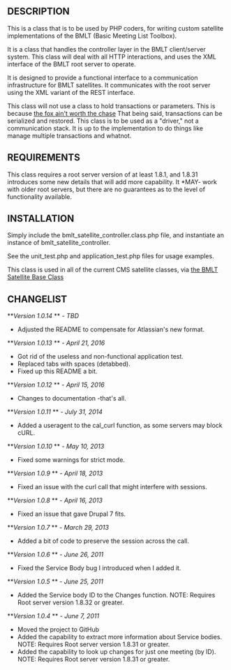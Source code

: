 DESCRIPTION
-----------

This is a class that is to be used by PHP coders, for writing custom satellite implementations
of the BMLT (Basic Meeting List Toolbox).

It is a class that handles the controller layer in the BMLT client/server system. This class will
deal with all HTTP interactions, and uses the XML interface of the BMLT root server to operate.

It is designed to provide a functional interface to a communication infrastructure for
BMLT satellites. It communicates with the root server using the XML variant of the REST
interface.

This class will not use a class to hold transactions or parameters. This is because [the
fox ain't worth the chase](http://philip.greenspun.com/humor/eecs-difference-explained)
That being said, transactions can be serialized and restored. This class is to be used as
a "driver," not a communication stack. It is up to the implementation to do things like
manage multiple transactions and whatnot.

REQUIREMENTS
------------

This class requires a root server version of at least 1.8.1, and 1.8.31 introduces some new details
that will add more capability. It *MAY- work with older root servers, but there are no guarantees as
to the level of functionality available.

 
INSTALLATION
------------

Simply include the bmlt_satellite_controller.class.php file, and instantiate an instance of
bmlt_satellite_controller.

See the unit_test.php and application_test.php files for usage examples.

This class is used in all of the current CMS satellite classes, via [the BMLT Satellite Base Class](http://bmlt.magshare.net/specific-topics/bmlt-satellite-base-class/)

CHANGELIST
----------
***Version 1.0.14* ** *- TBD*

- Adjusted the README to compensate for Atlassian's new format.

***Version 1.0.13* ** *- April 21, 2016*

- Got rid of the useless and non-functional application test.
- Replaced tabs with spaces (detabbed).
- Fixed up this README a bit.

***Version 1.0.12* ** *- April 15, 2016*

- Changes to documentation -that's all.

***Version 1.0.11* ** *- July 31, 2014*

- Added a useragent to the cal_curl function, as some servers may block cURL.

***Version 1.0.10* ** *- May 10, 2013*

- Fixed some warnings for strict mode.

***Version 1.0.9* ** *- April 18, 2013*

- Fixed an issue with the curl call that might interfere with sessions.

***Version 1.0.8* ** *- April 16, 2013*

- Fixed an issue that gave Drupal 7 fits.

***Version 1.0.7* ** *- March 29, 2013*

- Added a bit of code to preserve the session across the call.

***Version 1.0.6* ** *- June 26, 2011*

- Fixed the Service Body bug I introduced when I added it.

***Version 1.0.5* ** *- June 25, 2011*

- Added the Service body ID to the Changes function. NOTE: Requires Root server version 1.8.32 or greater.

***Version 1.0.4* ** *- June 7, 2011*

- Moved the project to GitHub
- Added the capability to extract more information about Service bodies. NOTE: Requires Root server version 1.8.31 or greater.
- Added the capability to look up changes for just one meeting (by ID). NOTE: Requires Root server version 1.8.31 or greater.
